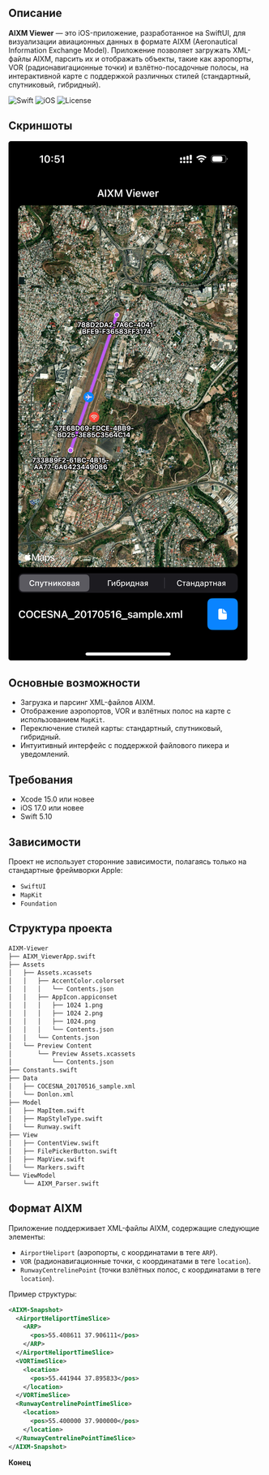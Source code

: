 ## Описание

**AIXM Viewer** — это iOS-приложение, разработанное на SwiftUI, для визуализации авиационных данных в формате AIXM (Aeronautical Information Exchange Model). Приложение позволяет загружать XML-файлы AIXM, парсить их и отображать объекты, такие как аэропорты, VOR (радионавигационные точки) и взлётно-посадочные полосы, на интерактивной карте с поддержкой различных стилей (стандартный, спутниковый, гибридный).

![Swift](https://img.shields.io/badge/Swift-5.10-orange.svg)
![iOS](https://img.shields.io/badge/iOS-17.0+-blue.svg)
![License](https://img.shields.io/badge/license-MIT-green.svg)

## Скриншоты

![Главный экран](screenshots/main_screen.jpg)

## Основные возможности

- Загрузка и парсинг XML-файлов AIXM.
- Отображение аэропортов, VOR и взлётных полос на карте с использованием `MapKit`.
- Переключение стилей карты: стандартный, спутниковый, гибридный.
- Интуитивный интерфейс с поддержкой файлового пикера и уведомлений.

## Требования

- Xcode 15.0 или новее
- iOS 17.0 или новее
- Swift 5.10

## Зависимости

Проект не использует сторонние зависимости, полагаясь только на стандартные фреймворки Apple:

- `SwiftUI`
- `MapKit`
- `Foundation`

## Структура проекта

```
AIXM-Viewer
├── AIXM_ViewerApp.swift
├── Assets
│   ├── Assets.xcassets
│   │   ├── AccentColor.colorset
│   │   │   └── Contents.json
│   │   ├── AppIcon.appiconset
│   │   │   ├── 1024 1.png
│   │   │   ├── 1024 2.png
│   │   │   ├── 1024.png
│   │   │   └── Contents.json
│   │   └── Contents.json
│   └── Preview Content
│       └── Preview Assets.xcassets
│           └── Contents.json
├── Constants.swift
├── Data
│   ├── COCESNA_20170516_sample.xml
│   └── Donlon.xml
├── Model
│   ├── MapItem.swift
│   ├── MapStyleType.swift
│   └── Runway.swift
├── View
│   ├── ContentView.swift
│   ├── FilePickerButton.swift
│   ├── MapView.swift
│   └── Markers.swift
└── ViewModel
    └── AIXM_Parser.swift
```

## Формат AIXM

Приложение поддерживает XML-файлы AIXM, содержащие следующие элементы:

- `AirportHeliport` (аэропорты, с координатами в теге `ARP`).
- `VOR` (радионавигационные точки, с координатами в теге `location`).
- `RunwayCentrelinePoint` (точки взлётных полос, с координатами в теге `location`).

Пример структуры:

```xml
<AIXM-Snapshot>
  <AirportHeliportTimeSlice>
    <ARP>
      <pos>55.408611 37.906111</pos>
    </ARP>
  </AirportHeliportTimeSlice>
  <VORTimeSlice>
    <location>
      <pos>55.441944 37.895833</pos>
    </location>
  </VORTimeSlice>
  <RunwayCentrelinePointTimeSlice>
    <location>
      <pos>55.400000 37.900000</pos>
    </location>
  </RunwayCentrelinePointTimeSlice>
</AIXM-Snapshot>
```

**Конец**
